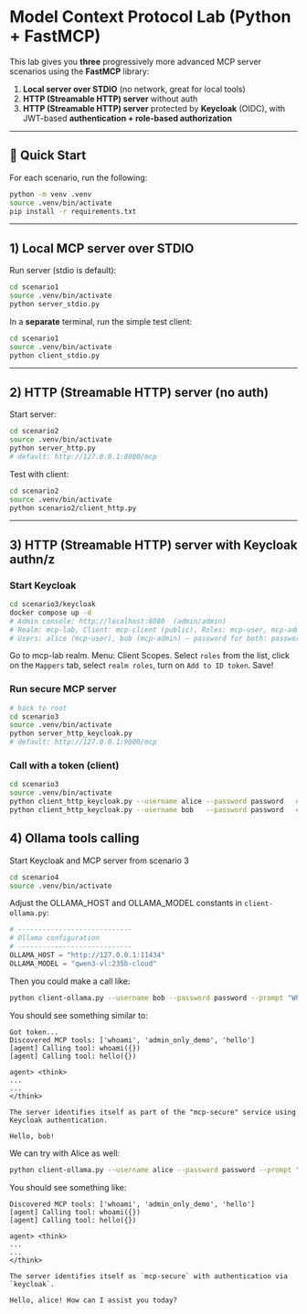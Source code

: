 # Model Context Protocol Lab (Python + FastMCP)

This lab gives you **three** progressively more advanced MCP server scenarios using the **FastMCP** library:

1) **Local server over STDIO** (no network, great for local tools)
2) **HTTP (Streamable HTTP) server** without auth
3) **HTTP (Streamable HTTP) server** protected by **Keycloak** (OIDC), with JWT-based **authentication + role-based authorization**

---

## 🚀 Quick Start

For each scenario, run the following:

```bash
python -m venv .venv
source .venv/bin/activate
pip install -r requirements.txt
```
---

## 1) Local MCP server over **STDIO**

Run server (stdio is default):
```bash
cd scenario1
source .venv/bin/activate
python server_stdio.py
```

In a **separate** terminal, run the simple test client:
```bash
cd scenario1
source .venv/bin/activate
python client_stdio.py
```

---

## 2) HTTP (Streamable HTTP) server (no auth)

Start server:
```bash
cd scenario2
source .venv/bin/activate
python server_http.py
# default: http://127.0.0.1:8000/mcp
```

Test with client:
```bash
cd scenario2
source .venv/bin/activate
python scenario2/client_http.py
```

---

## 3) HTTP (Streamable HTTP) server **with Keycloak authn/z**

### Start Keycloak
```bash
cd scenario3/keycloak
docker compose up -d
# Admin console: http://localhost:8080  (admin/admin)
# Realm: mcp-lab, Client: mcp-client (public), Roles: mcp-user, mcp-admin
# Users: alice (mcp-user), bob (mcp-admin) – password for both: password
```

Go to mcp-lab realm. Menu: Client Scopes. Select `roles` from the list, click on the `Mappers` tab, select `realm roles`, turn on `Add to ID token`. Save!

### Run secure MCP server
```bash
# back to root
cd scenario3
source .venv/bin/activate
python server_http_keycloak.py
# default: http://127.0.0.1:9000/mcp
```

### Call with a token (client)
```bash
cd scenario3
source .venv/bin/activate
python client_http_keycloak.py --username alice --password password   # has role mcp-user
python client_http_keycloak.py --username bob   --password password   # has role mcp-admin
```

## 4) Ollama tools calling

Start Keycloak and MCP server from scenario 3

```bash
cd scenario4
source .venv/bin/activate
```

Adjust the OLLAMA_HOST and OLLAMA_MODEL constants in `client-ollama.py`:

```python
# ----------------------------
# Ollama configuration
# ----------------------------
OLLAMA_HOST = "http://127.0.0.1:11434"
OLLAMA_MODEL = "qwen3-vl:235b-cloud"
```

Then you could make a call like:

```bash
python client-ollama.py --username bob --password password --prompt "Who am I according to the server? Then say hello"
```

You should see something similar to:

```
Got token...
Discovered MCP tools: ['whoami', 'admin_only_demo', 'hello']
[agent] Calling tool: whoami({})
[agent] Calling tool: hello({})

agent> <think>
...
...
</think>

The server identifies itself as part of the "mcp-secure" service using Keycloak authentication. 

Hello, bob!
```

We can try with Alice as well:

```bash
python client-ollama.py --username alice --password password --prompt "Who am I according to the server? Then say hello"
```

You should see something like:

```
Discovered MCP tools: ['whoami', 'admin_only_demo', 'hello']
[agent] Calling tool: whoami({})
[agent] Calling tool: hello({})

agent> <think>
...
...
</think>

The server identifies itself as `mcp-secure` with authentication via `keycloak`. 

Hello, alice! How can I assist you today?
```

